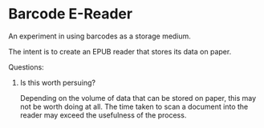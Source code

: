 # Barcode E-Reader

An experiment in using barcodes as a storage medium.

The intent is to create an EPUB reader that stores its data on paper. 

Questions:

1. Is this worth persuing?

   Depending on the volume of data that can be stored on paper, this may not be worth doing at all. The time taken to scan a document into the reader may exceed the usefulness of the process.

